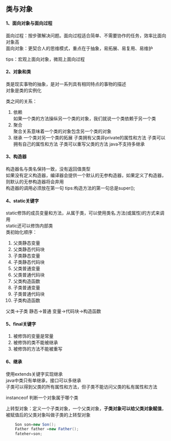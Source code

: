 ## 类与对象

#### 1、面向对象与面向过程
面向过程：按步骤解决问题。面向过程适合简单、不需要协作的任务，效率比面向对象高  
面向对象：更契合人的思维模式，重点在于抽象，易拓展、易复用、易维护

tips：宏观上面向对象，微观上面向过程


#### 2、对象和类
类是现实事物的抽象，是对一系列具有相同特点的事物的描述  
对象是类的实例化

类之间的关系：  

1. 依赖  
	如果一个类的方法操纵另一个类的对象，我们就说一个类依赖于另一个类
2. 聚合  
	聚合关系意味着一个类的对象包含另一个类的对象
3. 继承
	一个类对另一个类的拓展
	子类拥有父类非private的属性和方法
	子类可以拥有自己的属性和方法
	子类可以重写父类的方法
	java不支持多继承

#### 3、构造器

构造器名与类名保持一致，没有返回值类型  
如果没有定义构造器，编译器会提供一个默认的无参构造器，如果定义了构造器，则默认的无参构造器将会弃用      
构造器的调用必须放在第一句
tips:构造方法的第一句总是super();


#### 4、static关键字
static修饰的成员变量和方法，从属于类，可以使用类名.方法(或属性)的方式来调用  
static还可以修饰内部类  
类初始化顺序：  
1. 父类静态变量  
2. 父类静态代码块  
3. 子类静态变量  
4. 子类静态代码块  
5. 父类普通变量  
6. 父类普通代码块  
7. 父类构造函数  
8. 子类普通变量  
9. 子类普通代码块  
10. 子类构造函数  

父类->子类   静态->普通 变量->代码块->构造函数


#### 5、final关键字
1. 被修饰的变量是常量  
2. 被修饰的类不能被继承
3. 被修饰的方法不能被重写


#### 6、继承

使用extends关键字实现继承  
java中类只有单继承，接口可以多继承  
子类可以得到父类的所有属性和方法，但子类不能访问父类的私有属性和方法   

instanceof 判断一个对象属于哪个类  

上转型对象：定义一个子类对象，一个父类对象，**子类对象可以给父类对象赋值**，被赋值后的父类对象叫做子类的上转型对象  
```java
    Son son=new Son();  
	Father father =new Father();  
	fateher=son;  
```
